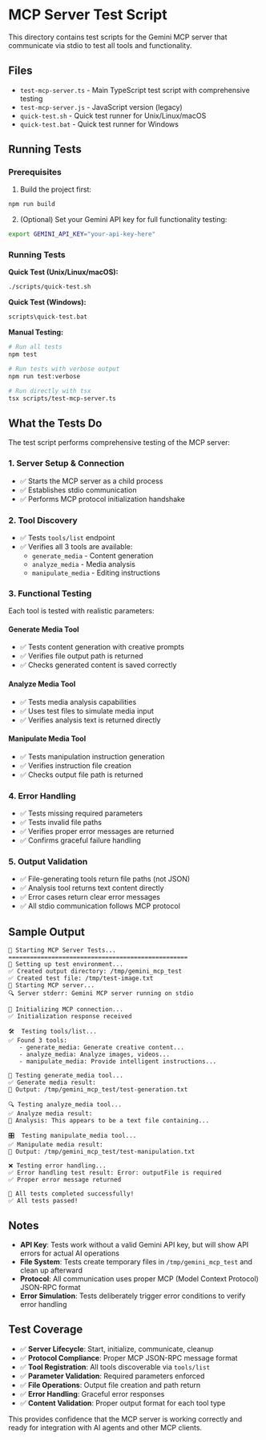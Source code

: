 # MCP Server Test Script

This directory contains test scripts for the Gemini MCP server that communicate via stdio to test all tools and functionality.

## Files

- `test-mcp-server.ts` - Main TypeScript test script with comprehensive testing
- `test-mcp-server.js` - JavaScript version (legacy)
- `quick-test.sh` - Quick test runner for Unix/Linux/macOS
- `quick-test.bat` - Quick test runner for Windows

## Running Tests

### Prerequisites

1. Build the project first:
```bash
npm run build
```

2. (Optional) Set your Gemini API key for full functionality testing:
```bash
export GEMINI_API_KEY="your-api-key-here"
```

### Running Tests

**Quick Test (Unix/Linux/macOS):**
```bash
./scripts/quick-test.sh
```

**Quick Test (Windows):**
```cmd
scripts\quick-test.bat
```

**Manual Testing:**
```bash
# Run all tests
npm test

# Run tests with verbose output
npm run test:verbose

# Run directly with tsx
tsx scripts/test-mcp-server.ts
```

## What the Tests Do

The test script performs comprehensive testing of the MCP server:

### 1. **Server Setup & Connection**
- ✅ Starts the MCP server as a child process
- ✅ Establishes stdio communication
- ✅ Performs MCP protocol initialization handshake

### 2. **Tool Discovery**
- ✅ Tests `tools/list` endpoint
- ✅ Verifies all 3 tools are available:
  - `generate_media` - Content generation
  - `analyze_media` - Media analysis  
  - `manipulate_media` - Editing instructions

### 3. **Functional Testing**
Each tool is tested with realistic parameters:

#### Generate Media Tool
- ✅ Tests content generation with creative prompts
- ✅ Verifies file output path is returned
- ✅ Checks generated content is saved correctly

#### Analyze Media Tool
- ✅ Tests media analysis capabilities
- ✅ Uses test files to simulate media input
- ✅ Verifies analysis text is returned directly

#### Manipulate Media Tool
- ✅ Tests manipulation instruction generation
- ✅ Verifies instruction file creation
- ✅ Checks output file path is returned

### 4. **Error Handling**
- ✅ Tests missing required parameters
- ✅ Tests invalid file paths
- ✅ Verifies proper error messages are returned
- ✅ Confirms graceful failure handling

### 5. **Output Validation**
- ✅ File-generating tools return file paths (not JSON)
- ✅ Analysis tool returns text content directly
- ✅ Error cases return clear error messages
- ✅ All stdio communication follows MCP protocol

## Sample Output

```
🧪 Starting MCP Server Tests...
==================================================
🔧 Setting up test environment...
✅ Created output directory: /tmp/gemini_mcp_test
✅ Created test file: /tmp/test-image.txt
🚀 Starting MCP server...
🔍 Server stderr: Gemini MCP server running on stdio

🔗 Initializing MCP connection...
✅ Initialization response received

🛠️  Testing tools/list...
✅ Found 3 tools:
   - generate_media: Generate creative content...
   - analyze_media: Analyze images, videos...
   - manipulate_media: Provide intelligent instructions...

🎨 Testing generate_media tool...
✅ Generate media result:
📄 Output: /tmp/gemini_mcp_test/test-generation.txt

🔍 Testing analyze_media tool...
✅ Analyze media result:
📄 Analysis: This appears to be a text file containing...

🎛️  Testing manipulate_media tool...
✅ Manipulate media result:
📄 Output: /tmp/gemini_mcp_test/test-manipulation.txt

❌ Testing error handling...
✅ Error handling test result: Error: outputFile is required
✅ Proper error message returned

🎉 All tests completed successfully!
✅ All tests passed!
```

## Notes

- **API Key**: Tests work without a valid Gemini API key, but will show API errors for actual AI operations
- **File System**: Tests create temporary files in `/tmp/gemini_mcp_test` and clean up afterward
- **Protocol**: All communication uses proper MCP (Model Context Protocol) JSON-RPC format
- **Error Simulation**: Tests deliberately trigger error conditions to verify error handling

## Test Coverage

- ✅ **Server Lifecycle**: Start, initialize, communicate, cleanup
- ✅ **Protocol Compliance**: Proper MCP JSON-RPC message format
- ✅ **Tool Registration**: All tools discoverable via `tools/list`
- ✅ **Parameter Validation**: Required parameters enforced
- ✅ **File Operations**: Output file creation and path return
- ✅ **Error Handling**: Graceful error responses
- ✅ **Content Validation**: Proper output format for each tool type

This provides confidence that the MCP server is working correctly and ready for integration with AI agents and other MCP clients.